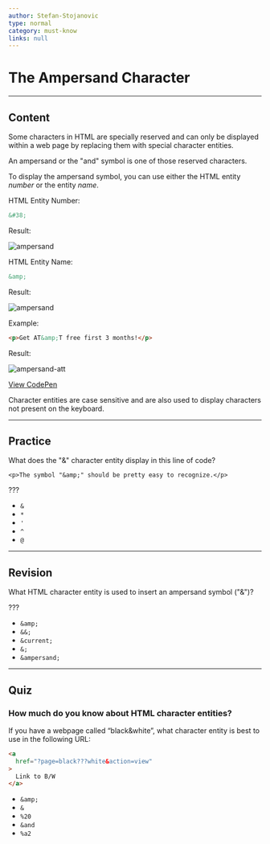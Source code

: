 ```yaml
---
author: Stefan-Stojanovic
type: normal
category: must-know
links: null
---
```


# The Ampersand Character


---

## Content

Some characters in HTML are specially reserved and can only be displayed within a web page by replacing them with special character entities.

An ampersand or the "and" symbol is one of those reserved characters.

To display the ampersand symbol, you can use either the HTML entity *number* or the entity *name*.

HTML Entity Number:

```html
&#38;
```

Result:

![ampersand](https://img.enkipro.com/39a91a73908a875312bbd84493ea1eb3.png)

HTML Entity Name:

```html
&amp;
```

Result:

![ampersand](https://img.enkipro.com/39a91a73908a875312bbd84493ea1eb3.png)

Example:

```html
<p>Get AT&amp;T free first 3 months!</p>
```

Result:

![ampersand-att](https://img.enkipro.com/32e606be464dd49562389d7487f39ff5.png)

[View CodePen](https://codepen.io/enkidevs/pen/JBEbbN)

Character entities are case sensitive and are also used to display characters not present on the keyboard.


---

## Practice

What does the "&" character entity display in this line of code?

`<p>The symbol "&amp;" should be pretty easy to recognize.</p>`

???

- `&`
- `*`
- `'`
- `^`
- `@`


---

## Revision

What HTML character entity is used to insert an ampersand symbol ("&")?

???

- `&amp;`
- `&&;`
- `&current;`
- `&;`
- `&ampersand;`


---

## Quiz

### How much do you know about HTML character entities?


If you have a webpage called “black&white”, what character entity is best to use in the following URL:

```html
<a 
  href="?page=black???white&action=view"
>
  Link to B/W
</a>
```

- `&amp;`
- `&`
- `%20`
- `&and`
- `%a2`
